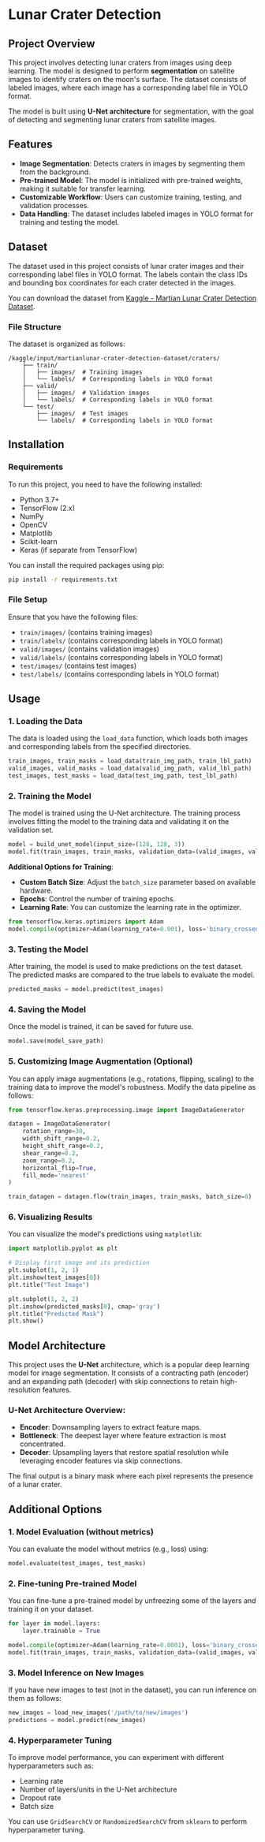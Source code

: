 # Lunar Crater Detection

## Project Overview
This project involves detecting lunar craters from images using deep learning. The model is designed to perform **segmentation** on satellite images to identify craters on the moon's surface. The dataset consists of labeled images, where each image has a corresponding label file in YOLO format.

The model is built using **U-Net architecture** for segmentation, with the goal of detecting and segmenting lunar craters from satellite images.

## Features
- **Image Segmentation**: Detects craters in images by segmenting them from the background.
- **Pre-trained Model**: The model is initialized with pre-trained weights, making it suitable for transfer learning.
- **Customizable Workflow**: Users can customize training, testing, and validation processes.
- **Data Handling**: The dataset includes labeled images in YOLO format for training and testing the model.

## Dataset
The dataset used in this project consists of lunar crater images and their corresponding label files in YOLO format. The labels contain the class IDs and bounding box coordinates for each crater detected in the images.

You can download the dataset from [Kaggle - Martian Lunar Crater Detection Dataset](https://www.kaggle.com/datasets/lincolnzh/martianlunar-crater-detection-dataset).

### File Structure
The dataset is organized as follows:
```
/kaggle/input/martianlunar-crater-detection-dataset/craters/
    ├── train/
    │   ├── images/  # Training images
    │   └── labels/  # Corresponding labels in YOLO format
    ├── valid/
    │   ├── images/  # Validation images
    │   └── labels/  # Corresponding labels in YOLO format
    └── test/
        ├── images/  # Test images
        └── labels/  # Corresponding labels in YOLO format
```

## Installation

### Requirements
To run this project, you need to have the following installed:

- Python 3.7+
- TensorFlow (2.x)
- NumPy
- OpenCV
- Matplotlib
- Scikit-learn
- Keras (if separate from TensorFlow)
  
You can install the required packages using pip:

```bash
pip install -r requirements.txt
```

### File Setup
Ensure that you have the following files:
- `train/images/` (contains training images)
- `train/labels/` (contains corresponding labels in YOLO format)
- `valid/images/` (contains validation images)
- `valid/labels/` (contains corresponding labels in YOLO format)
- `test/images/` (contains test images)
- `test/labels/` (contains corresponding labels in YOLO format)

## Usage

### 1. Loading the Data
The data is loaded using the `load_data` function, which loads both images and corresponding labels from the specified directories.

```python
train_images, train_masks = load_data(train_img_path, train_lbl_path)
valid_images, valid_masks = load_data(valid_img_path, valid_lbl_path)
test_images, test_masks = load_data(test_img_path, test_lbl_path)
```

### 2. Training the Model

The model is trained using the U-Net architecture. The training process involves fitting the model to the training data and validating it on the validation set.

```python
model = build_unet_model(input_size=(128, 128, 3))
model.fit(train_images, train_masks, validation_data=(valid_images, valid_masks), epochs=10, batch_size=8)
```

**Additional Options for Training**:
- **Custom Batch Size**: Adjust the `batch_size` parameter based on available hardware.
- **Epochs**: Control the number of training epochs.
- **Learning Rate**: You can customize the learning rate in the optimizer.

```python
from tensorflow.keras.optimizers import Adam
model.compile(optimizer=Adam(learning_rate=0.001), loss='binary_crossentropy', metrics=['accuracy'])
```

### 3. Testing the Model

After training, the model is used to make predictions on the test dataset. The predicted masks are compared to the true labels to evaluate the model.

```python
predicted_masks = model.predict(test_images)
```

### 4. Saving the Model

Once the model is trained, it can be saved for future use.

```python
model.save(model_save_path)
```

### 5. Customizing Image Augmentation (Optional)

You can apply image augmentations (e.g., rotations, flipping, scaling) to the training data to improve the model's robustness. Modify the data pipeline as follows:

```python
from tensorflow.keras.preprocessing.image import ImageDataGenerator

datagen = ImageDataGenerator(
    rotation_range=30,
    width_shift_range=0.2,
    height_shift_range=0.2,
    shear_range=0.2,
    zoom_range=0.2,
    horizontal_flip=True,
    fill_mode='nearest'
)

train_datagen = datagen.flow(train_images, train_masks, batch_size=8)
```

### 6. Visualizing Results

You can visualize the model's predictions using `matplotlib`:

```python
import matplotlib.pyplot as plt

# Display first image and its prediction
plt.subplot(1, 2, 1)
plt.imshow(test_images[0])
plt.title("Test Image")

plt.subplot(1, 2, 2)
plt.imshow(predicted_masks[0], cmap='gray')
plt.title("Predicted Mask")
plt.show()
```

## Model Architecture

This project uses the **U-Net** architecture, which is a popular deep learning model for image segmentation. It consists of a contracting path (encoder) and an expanding path (decoder) with skip connections to retain high-resolution features.

### U-Net Architecture Overview:
- **Encoder**: Downsampling layers to extract feature maps.
- **Bottleneck**: The deepest layer where feature extraction is most concentrated.
- **Decoder**: Upsampling layers that restore spatial resolution while leveraging encoder features via skip connections.
  
The final output is a binary mask where each pixel represents the presence of a lunar crater.

## Additional Options

### 1. Model Evaluation (without metrics)

You can evaluate the model without metrics (e.g., loss) using:

```python
model.evaluate(test_images, test_masks)
```

### 2. Fine-tuning Pre-trained Model

You can fine-tune a pre-trained model by unfreezing some of the layers and training it on your dataset.

```python
for layer in model.layers:
    layer.trainable = True

model.compile(optimizer=Adam(learning_rate=0.0001), loss='binary_crossentropy', metrics=['accuracy'])
model.fit(train_images, train_masks, validation_data=(valid_images, valid_masks), epochs=5)
```

### 3. Model Inference on New Images

If you have new images to test (not in the dataset), you can run inference on them as follows:

```python
new_images = load_new_images('/path/to/new/images')
predictions = model.predict(new_images)
```

### 4. Hyperparameter Tuning

To improve model performance, you can experiment with different hyperparameters such as:
- Learning rate
- Number of layers/units in the U-Net architecture
- Dropout rate
- Batch size

You can use `GridSearchCV` or `RandomizedSearchCV` from `sklearn` to perform hyperparameter tuning.